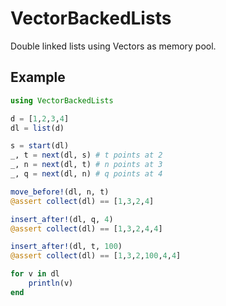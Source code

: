 # VectorBackedLists

Double linked lists using Vectors as memory pool.

## Example

```julia
using VectorBackedLists

d = [1,2,3,4]
dl = list(d)

s = start(dl)
_, t = next(dl, s) # t points at 2
_, n = next(dl, t) # n points at 3
_, q = next(dl, n) # q points at 4

move_before!(dl, n, t)
@assert collect(dl) == [1,3,2,4]

insert_after!(dl, q, 4)
@assert collect(dl) == [1,3,2,4,4]

insert_after!(dl, t, 100)
@assert collect(dl) == [1,3,2,100,4,4]

for v in dl
    println(v)
end
```